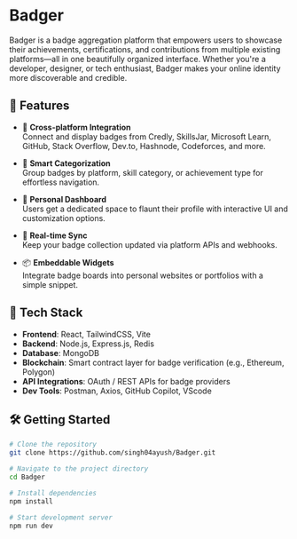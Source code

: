 # Badger

Badger is a badge aggregation platform that empowers users to showcase their achievements, certifications, and contributions from multiple existing platforms—all in one beautifully organized interface. Whether you're a developer, designer, or tech enthusiast, Badger makes your online identity more discoverable and credible.

## 🌟 Features

- 🔗 **Cross-platform Integration**  
  Connect and display badges from Credly, SkillsJar, Microsoft Learn, GitHub, Stack Overflow, Dev.to, Hashnode, Codeforces, and more.

- 🧠 **Smart Categorization**  
  Group badges by platform, skill category, or achievement type for effortless navigation.

- 🎨 **Personal Dashboard**  
  Users get a dedicated space to flaunt their profile with interactive UI and customization options.

- 🚀 **Real-time Sync**  
  Keep your badge collection updated via platform APIs and webhooks.

- 📦 **Embeddable Widgets**  
  Integrate badge boards into personal websites or portfolios with a simple snippet.

## 🔧 Tech Stack

- **Frontend**: React, TailwindCSS, Vite  
- **Backend**: Node.js, Express.js, Redis  
- **Database**: MongoDB  
- **Blockchain**: Smart contract layer for badge verification (e.g., Ethereum, Polygon)  
- **API Integrations**: OAuth / REST APIs for badge providers  
- **Dev Tools**: Postman, Axios, GitHub Copilot, VScode

## 🛠️ Getting Started

```bash
# Clone the repository
git clone https://github.com/singh04ayush/Badger.git

# Navigate to the project directory
cd Badger

# Install dependencies
npm install

# Start development server
npm run dev
